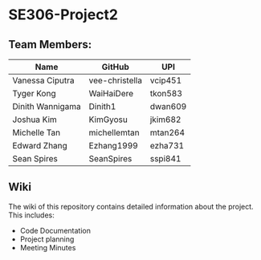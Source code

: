 # SE306-Project2

## Team Members:


|  Name  | GitHub  | UPI  |
| ------------ | ------------ | ------------ |
| Vanessa Ciputra | vee-christella  | vcip451  |
| Tyger Kong  | WaiHaiDere  | tkon583  |
| Dinith Wannigama  |  Dinith1 |  dwan609 |
| Joshua Kim  |  KimGyosu | jkim682  |
| Michelle Tan | michellemtan  |  mtan264 |
| Edward Zhang | Ezhang1999  | ezha731  |
| Sean Spires  | SeanSpires  | sspi841 |


## Wiki
The wiki of this repository contains detailed information about the project. This includes:
- Code Documentation
- Project planning 
- Meeting Minutes
